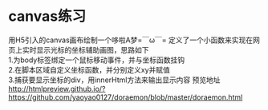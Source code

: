 canvas练习
=====================================
用H5引入的canvas画布绘制一个哆啦A梦=￣ω￣= 
定义了一个小函数来实现在网页上实时显示光标的坐标辅助画图，思路如下  
1.为body标签绑定一个鼠标移动事件，并与坐标函数挂钩  
2.在脚本区域自定义坐标函数，并分别定义xy并赋值  
3.捕获要显示坐标的div，用innerHtml方法来输出显示内容
预览地址 http://htmlpreview.github.io/?https://github.com/yaoyao0127/doraemon/blob/master/doraemon.html
